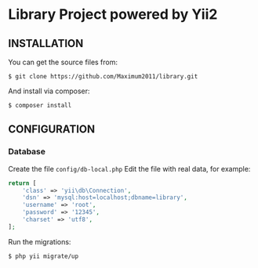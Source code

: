 Library Project powered by Yii2
============================

INSTALLATION
------------
You can get the source files from:

    $ git clone https://github.com/Maximum2011/library.git
    
And install via composer:
   
    $ composer install
 
    
CONFIGURATION
-------------

### Database
Create the file `config/db-local.php`
Edit the file with real data, for example:

```php
return [
    'class' => 'yii\db\Connection',
    'dsn' => 'mysql:host=localhost;dbname=library',
    'username' => 'root',
    'password' => '12345',
    'charset' => 'utf8',
];
```
Run the migrations:

    $ php yii migrate/up

